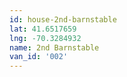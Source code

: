 ```yaml
---
id: house-2nd-barnstable
lat: 41.6517659
lng: -70.3284932
name: 2nd Barnstable
van_id: '002'
---
```

